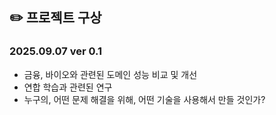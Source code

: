## ✏️ 프로젝트 구상

### 2025.09.07 ver 0.1
- 금융, 바이오와 관련된 도메인 성능 비교 및 개선
- 연합 학습과 관련된 연구
- 누구의, 어떤 문제 해결을 위해, 어떤 기술을 사용해서 만들 것인가?
